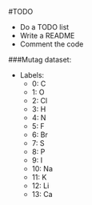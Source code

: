 #TODO
- Do a TODO list
- Write a README
- Comment the code

###Mutag dataset:
- Labels:
    - 0: C
    - 1: O
    - 2: Cl
    - 3: H
    - 4: N
    - 5: F
    - 6: Br
    - 7: S
    - 8: P
    - 9: I 
    - 10: Na
    - 11: K
    - 12: Li
    - 13: Ca
